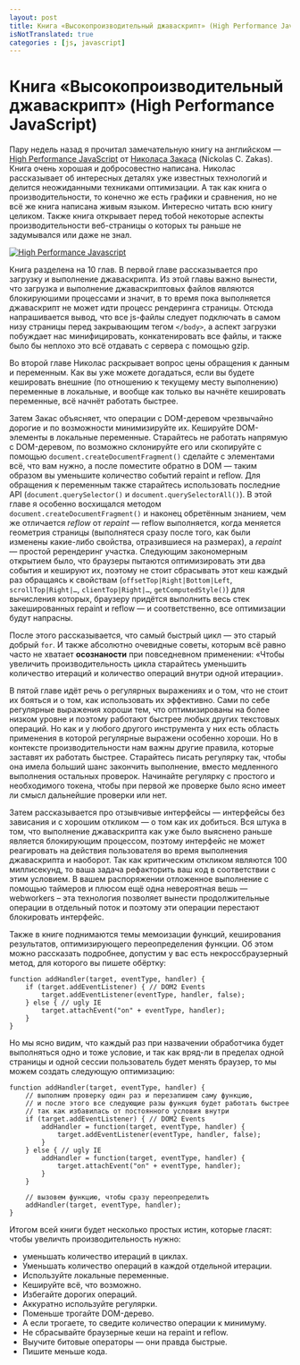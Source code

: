 ```yaml
---
layout: post
title: Книга «Высокопроизводительный джаваскрипт» (High Performance JavaScript)
isNotTranslated: true
categories : [js, javascript]
---
```


Книга «Высокопроизводительный джаваскрипт» (High Performance JavaScript)
============================================================

Пару недель назад я прочитал замечательную книгу на английском — [High Performance
JavaScript][3] от [Николаса Закаса][1] (Nickolas C. Zakas). Книга очень хорошая и
добросовестно написана. Николас рассказывает об интересных деталях уже известных
технологий и делится неожиданными техниками оптимизации. А так как книга о
производительности, то конечно же есть графики и сравнения, но не всё же книга
написана живым языком. Интересно читать всю книгу целиком. Также книга открывает
перед тобой некоторые аспекты производительности веб-страницы о которых ты раньше
не задумывался или даже не знал.

[![][2]][3]

Книга разделена на 10 глав. В первой главе рассказывается про загрузку и
выполнение джаваскрипта. Из этой главы важно вынести, что загрузка и выполнение
джаваскриптовых файлов являются блокируюшими процессами и значит, в то время пока
выполняется джаваскрипт не может идти процесс рендеринга страницы. Отсюда
напрашивается вывод, что все js-файлы следует подключать в самом низу страницы
перед закрывающим тегом `</body>`, а аспект загрузки побуждает нас минифицировать,
конкатенировать все файлы, и также было бы неплохо это всё отдавать с сервера с
помощью gzip.

Во второй главе Николас раскрывает вопрос цены обращения к данным и переменным.
Как вы уже можете догадаться, если вы будете кешировать внешние (по отношению к
текущему месту выполнению) переменные в локальные, и вообще как только вы начнёте
кешировать переменные, всё начнёт работать быстрее.

Затем Закас объясняет, что операции с DOM-деревом чрезвычайно дорогие и по
возможности минимизируйте их. Кешируйте DOM-элементы в локальные переменные.
Старайтесь не работать напрямую с DOM-деревом, по возможно склонируйте его или
скопируйте с помощью `document.createDocumentFragment()` сделайте с элементами
всё, что вам нужно, а после поместите обратно в DOM — таким образом вы уменьшите
количество событий repaint и reflow. Для обращения к переменным также старайтесь
использовать последние API (`document.querySelector()` и
`document.querySelectorAll()`). В этой главе я особенно восхищался методом
`document.createDocumentFragment()` и наконец обретённым знанием, чем же
отличается *reflow* от *repaint* — reflow выполняется, когда меняется геометрия
страницы (выполнятеся сразу после того, как были изменены какие-либо свойства,
отразившиеся на размерах), а *repaint* — простой ререндеринг участка. Следующим
закономерным открытием было, что браузеры пытаются оптимизировать эти два события
и кешируют их, поэтому не стоит сбрасывать этот кеш каждый раз обращаясь к
свойствам (`offsetTop|Right|Bottom|Left`, `scrollTop|Right|…`,
`clientTop|Right|…`, `getComputedStyle()`) для вычисления которых, браузеру
придётся выполнить весь стек закешированных repaint и reflow — и соответственно,
все оптимизации будут напрасны.

После этого рассказывается, что самый быстрый цикл — это старый добрый `for`. И
также абсолютно очевидные советы, которым всё равно часто не хватает
**осознаности** при повседневном применении: «Чтобы увеличить производительность
цикла старайтесь уменьшить количество итераций и количество операций внутри одной
итерации».

В пятой главе идёт речь о регулярных выражениях и о том, что не стоит их бояться и
о том, как использовать их эффективно. Сами по себе регулярные выражения хороши
тем, что оптимизированы на более низком уровне и поэтому работают быстрее любых
других текстовых операций. Но как и у любого другого инструмента у них есть
область применения в которой регулярные выражени особенно хороши. Но в контексте
производительности нам важны другие правила, которые заставят их работать быстрее.
Старайтесь писать регулярку так, чтобы она имела больший шанс закончить
выполнение, вместо медленного выполнения остальных проверок. Начинайте регулярку с
простого и необходимого токена, чтобы при первой же проверке было ясно имеет ли
смысл дальнейшие проверки или нет.

Затем рассказывается про отзывчивые интерфейсы — интерфейсы без зависания и с
хорошим откликом — о том как их добиться. Вся штука в том, что выполнение
джаваскрипта как уже было выяснено раньше является блокирующим процессом, поэтому
интерфейс не может реагировать на действия пользователя во время выполнения
джаваскрипта и наоборот. Так как критическим откликом являются 100 миллисекунд, то
ваша задача рефакторить ваш код в соответствии с этим условием. В вашем
распоряжении отложенное выполнение с помощью таймеров и плюсом ещё одна
невероятная вешь — webworkers – эта технология позволяет вынести продолжительные
операции в отдельный поток и поэтому эти операции перестают блокировать интерфейс.

Также в книге поднимаются темы мемоизации функций, кеширования результатов,
оптимизирующего переопределения функции. Об этом можно рассказать подробнее,
допустим у вас есть некроссбраузерный метод, для которого вы пишете обёртку:

    function addHandler(target, eventType, handler) {
        if (target.addEventListener) { // DOM2 Events
            target.addEventListener(eventType, handler, false);
        } else { // ugly IE
            target.attachEvent("on" + eventType, handler);
        }
    }

Но мы ясно видим, что каждый раз при назвачении обработчика будет выполняться одно
и тоже условие, и так как вряд-ли в пределах одной страницы и одной сессии
пользователь будет менять браузер, то мы можем создать следующую оптимизацию:

    function addHandler(target, eventType, handler) {
        // выполним проверку один раз и перезапишем саму функцию,
        // и после этого все следующие разы функция будет работать быстрее
        // так как избавилась от постоянного условия внутри
        if (target.addEventListener) { // DOM2 Events
            addHandler = function(target, eventType, handler) {
                target.addEventListener(eventType, handler, false);
            }
        } else { // ugly IE
            addHandler = function(target, eventType, handler) {
                target.attachEvent("on" + eventType, handler);
            }
        }
        
        // вызовем функцию, чтобы сразу переопределить
        addHandler(target, eventType, handler);
    }

Итогом всей книги будет несколько простых истин, которые гласят: чтобы увеличть
производительность нужно:

* уменьшать количество итераций в циклах.
* Уменьшать количество операций в каждой отдельной итерации.
* Используйте локальные переменные.
* Кешируйте всё, что возможно.
* Избегайте дорогих операций.
* Аккуратно используйте регулярки.
* Поменьше трогайте DOM-дерево.
* А если трогаете, то сведите количество операции к минимуму.
* Не сбрасывайте браузерные кеши на repaint и reflow.
* Выучите битовые операторы — они правда быстрые.
* Пишите меньше кода.



[1]: https://twitter.com/slicknet "@slicknet"
[2]: http://content.screencast.com/users/yaajing/folders/Jing/media/f3e254c9-5e10-4db8-b0dd-e1db38d29a1d/00000057.png "High Performance Javascript"
[3]: http://www.amazon.com/dp/059680279X "High Performance Javascript"